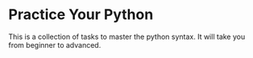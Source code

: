 # Practice Your Python
This is a collection of tasks to master the python syntax. It will take you from beginner to advanced.